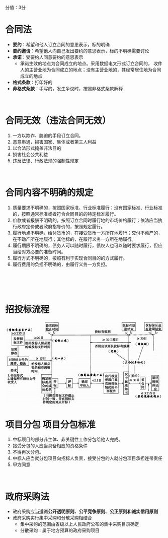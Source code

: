 分值：3分

# 合同法

- **要约**：希望和他人订立合同的意思表示，标的明确
- **要约邀请**：希望他人向自己发出要约的意思表示，标的不明确需要讨论
- **承诺**：受要约人同意要约的意思表示
   - 承诺生效的地点为合同成立的地点。采用数据电文形式订立合同的， 收件人的主营业地为合同成立的地点；没有主营业地的，其经常居住地为合同成立的地点
- **格式条款**：打印好的
- **非格式条款**：手写的，发生争议时，按照非格式条款解释

 

# 合同无效（违法合同无效）

1. 一方以欺诈、胁迫的手段订立合同。
1. 恶意串通，损害国家、集体或者第三人利益
1. 以合法形式掩盖非法目的
1. 损害社会公共利益
1. 违反法律、行政法规的强制性规定

 

# 合同内容不明确的规定

1. 质量要求不明确的，按照国家标准、行业标准履行；没有国家标准、行业标准的，按照通常标准或者符合合同目的的特定标准履行。
1. 价款或者报酬不明确的，按照订立合同时履行地的市场价格履行；依法应当执行政府定价或者政府指导价的，按照规定履行。
1. 履行地点不明确，给付货币的，在接受货币一方所在地履行；交付不动产的，在不动产所在地履行；其他标的，在履行义务一方所在地履行。
1. 履行期限不明确的，债务人可以随时履行，债权人也可以随时要求履行，但应当给对方必要的准备时间。
1. 履行方式不明确的，按照有利于实现合同目的的方式履行。
1. 履行费用的负担不明确的，由履行义务一方负担。

#  

# 招投标流程
![未命名图片.png](.assets/1585288426108-2c4a27d4-eac4-4ee9-a155-ddf7a30af2f8.png)

# 项目分包 项目分包标准

1. 中标项目的部分非主体、非关键性工作分包给他人完成。
1. 接受分包的人应当具备相应的资格条件
1. 不得再次分包。
1. 中标人应当就分包项目向招标人负责，接受分包的人就分包项目承担连带责任
1. 甲方同意

 

# 政府采购法

- 政府采购应当遵循**公开透明原则、公平竞争原则、公正原则和诚实信用原则**
- 政府采购实行集中采购和分散采购相结合
   - 集中采购的范围由省级以上人民政府公布的集中采购目录确定
   - 分散采购：属于地方预算的政府采购项目

 
